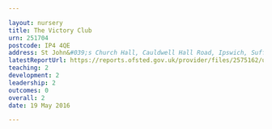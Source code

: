 ```yaml
---

layout: nursery
title: The Victory Club
urn: 251704
postcode: IP4 4QE
address: St John&#039;s Church Hall, Cauldwell Hall Road, Ipswich, Suffolk, IP4 4QE
latestReportUrl: https://reports.ofsted.gov.uk/provider/files/2575162/urn/251704.pdf
teaching: 2
development: 2
leadership: 2
outcomes: 0
overall: 2
date: 19 May 2016

---
```

